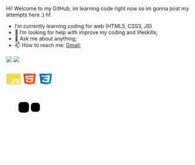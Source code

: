 Hi! Welcome to my GitHub, im learning code right now so im gonna post my attempts here :) hf.

 - I’m currently learning coding for web (HTML5, CSS3, JS)
 - 🤔 I’m looking for help with improve my coding and lifeskills;
 - 💬 Ask me about anything;
 - 📫 How to reach me: <a href="mailto:mateusleitaoelpidio@gmail.com">Gmail</a>;
 
 
  
  <a href="https://github.com/sublimeb0y"></a>
  <img align="center" height="180em" src="https://github-readme-stats-eight-theta.vercel.app/api?username=M-its&show_icons=true&theme=shades-of-purple"/>
  <img align="center" height="180em" src="https://github-readme-stats.vercel.app/api/top-langs/?username=M-its&layout=compact&langs_count=8&theme=shades-of-purple"/>

  
  <div style="display: inline_block"><br>
  <img align="center" alt="Rafa-Js" height="30" width="40" src="https://raw.githubusercontent.com/devicons/devicon/master/icons/javascript/javascript-plain.svg">
  <img align="center" alt="Rafa-HTML" height="30" width="40" src="https://raw.githubusercontent.com/devicons/devicon/master/icons/html5/html5-original.svg">
  <img align="center" alt="Rafa-CSS" height="30" width="40" src="https://raw.githubusercontent.com/devicons/devicon/master/icons/css3/css3-original.svg">


  ![Snake animation](https://github.com/sublimeb0y/sublimeb0y/blob/output/github-contribution-grid-snake.svg)</div>
